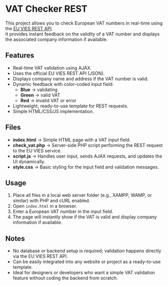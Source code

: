 # VAT Checker REST

This project allows you to check European VAT numbers in real-time using the [EU VIES REST API](https://ec.europa.eu/taxation_customs/vies/rest-api/check-vat-number).  
It provides instant feedback on the validity of a VAT number and displays the associated company information if available.

## Features

- Real-time VAT validation using AJAX.
- Uses the official EU VIES REST API (JSON).
- Displays company name and address if the VAT number is valid.
- Dynamic feedback with color-coded input field:
  - **Blue** → validating
  - **Green** → valid VAT
  - **Red** → invalid VAT or error
- Lightweight, ready-to-use template for REST requests.
- Simple HTML/CSS/JS implementation.

## Files

- **index.html** → Simple HTML page with a VAT input field.
- **check_vat.php** → Server-side PHP script performing the REST request to the EU VIES service.
- **script.js** → Handles user input, sends AJAX requests, and updates the UI dynamically.
- **style.css** → Basic styling for the input field and validation messages.

## Usage

1. Place all files in a local web server folder (e.g., XAMPP, WAMP, or similar) with PHP and cURL enabled.
2. Open `index.html` in a browser.
3. Enter a European VAT number in the input field.
4. The page will instantly show if the VAT is valid and display company information if available.

## Notes

- No database or backend setup is required; validation happens directly via the EU VIES REST API.
- Can be easily integrated into any website or project as a ready-to-use template.
- Ideal for designers or developers who want a simple VAT validation feature without coding the backend from scratch.
